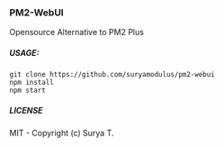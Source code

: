 ### PM2-WebUI
Opensource Alternative to PM2 Plus

##### USAGE:
```
git clone https://github.com/suryamodulus/pm2-webui
npm install
npm start
```

##### LICENSE
MIT - Copyright (c) Surya T.

